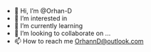 - 👋 Hi, I’m @Orhan-D
- 👀 I’m interested in 
- 🌱 I’m currently learning 
- 💞️ I’m looking to collaborate on ...
- 📫 How to reach me OrhannD@outlook.com

<!---
Orhan-D/Orhan-D is a ✨ special ✨ repository because its `README.md` (this file) appears on your GitHub profile.
You can click the Preview link to take a look at your changes.
--->
